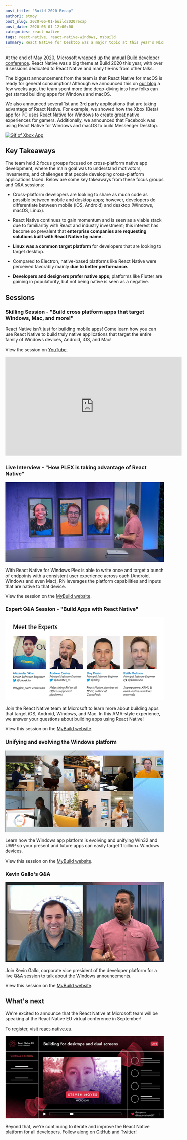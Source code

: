 ```yaml
---
post_title: "Build 2020 Recap"
author1: stmoy
post_slug: 2020-06-01-build2020recap
post_date: 2020-06-01 12:00:00
categories: react-native
tags: react-native, react-native-windows, msbuild
summary: React Native for Desktop was a major topic at this year's Microsoft Build 2020 conference. Learn more about the sessions, takeaways, and key partnerships.
---
```


At the end of May 2020, Microsoft wrapped up the annual [Build developer conference](https://mybuild.microsoft.com/). React Native was a big theme at Build 2020 this year, with over 6 sessions dedicated to React Native and many tie-ins from other talks.

The biggest announcement from the team is that React Native for macOS is ready for general consumption! Although we announced this on [our blog](2020-05-19-rn4mupdadates.md) a few weeks ago, the team spent more time deep-diving into how folks can get started building apps for Windows and macOS.

We also announced several 1st and 3rd party applications that are taking advantage of React Native. For example, we showed how the Xbox (Beta) app for PC uses React Native for Windows to create great native experiences for gamers. Additionally, we announced that Facebook was using React Native for Windows and macOS to build Messenger Desktop.

[![Gif of Xbox App](assets/build2020_xbox.gif)](https://www.microsoft.com/store/productId/9MV0B5HZVK9Z)

## Key Takeaways

The team held 2 focus groups focused on cross-platform native app development, where the main goal was to understand motivotors, invesments, and challenges that people developing cross-platform applications faced. Below are some key takeaways from these focus groups and Q&A sessions:

- Cross-platform developers are looking to share as much code as possible between mobile and desktop apps; however, developers do differentiate between mobile (iOS, Android) and desktop (Windows, macOS, Linux).

- React Native continues to gain momentum and is seen as a viable stack due to familiaritiy with React and industry investment; this interest has become so prevalent that **enterprise companies are requesting solutions built with React Native by name.**

- **Linux was a common target platform** for developers that are looking to target desktop.

- Compared to Electron, native-based platforms like React Native were perceived favorably mainly **due to better performance.**

- **Developers and designers prefer native apps**; platforms like Flutter are gaining in populatority, but not being native is seen as a negative.

## Sessions

### Skilling Session - "Build cross platform apps that target Windows, Mac, and more!"

React Native isn't just for building mobile apps! Come learn how you can use React Native to build truly native applications that target the entire family of Windows devices, Android, iOS, and Mac!

View the session on [YouTube](https://www.youtube.com/watch?v=QMFbrHZnvvw).

<iframe width="560" height="315" src="https://www.youtube.com/embed/QMFbrHZnvvw" frameborder="0" allow="accelerometer; autoplay; encrypted-media; gyroscope; picture-in-picture" allowfullscreen></iframe>

### Live Interview - "How PLEX is taking advantage of React Native"

[![Plex Interview](assets/build2020_plex.png)](https://mybuild.microsoft.com/sessions/b1306a79-b43b-43be-bd59-460b8db0c7a8)

With React Native for Windows Plex is able to write once and target a bunch of endpoints with a consistent user experience across each (Android, Windows and even Mac), RN leverages the platform capabilities and inputs that are native to that device.

View the session on the [MyBuild website](https://mybuild.microsoft.com/sessions/b1306a79-b43b-43be-bd59-460b8db0c7a8).

### Expert Q&A Session - "Build Apps with React Native"

[![Expert Q and A](assets/build2020_expertqa.png)](https://mybuild.microsoft.com/sessions/d10c502e-325d-4c77-9471-462b37744db1)

Join the React Native team at Microsoft to learn more about building apps that target iOS, Android, Windows, and Mac. In this AMA-style experience, we answer your questions about building apps using React Native!

View this session on the [MyBuild website](https://mybuild.microsoft.com/sessions/d10c502e-325d-4c77-9471-462b37744db1).

### Unifying and evolving the Windows platform

[![Evolving the Windows Platform](assets/build2020_evolvingwindowsplatform.png)](https://mybuild.microsoft.com/sessions/53ccd339-7cc0-4e66-bdb9-3eee6b270658)

Learn how the Windows app platform is evolving and unifying Win32 and UWP so your present and future apps can easily target 1 billion+ Windows devices.

View this session on the [MyBuild website](https://mybuild.microsoft.com/sessions/53ccd339-7cc0-4e66-bdb9-3eee6b270658).

### Kevin Gallo's Q&A

[![Kevin Q&A](assets/build2020_kevin.png)](https://mybuild.microsoft.com/sessions/cf5901a1-2cd2-4913-b4b7-f1af32db934a)

Join Kevin Gallo, corporate vice president of the developer platform for a live Q&A session to talk about the Windows announcements.

View this session on the [MyBuild website](https://mybuild.microsoft.com/sessions/cf5901a1-2cd2-4913-b4b7-f1af32db934a).

## What's next

We're excited to announce that the React Native at Microsoft team will be speaking at the React Native EU virtual conference in September!

To register, visit [react-native.eu](https://www.react-native.eu/).

[![React Native EU Speaker Profile](assets\build2020_reactnativeeu.png)](https://www.react-native.eu/)

Beyond that, we're continuing to iterate and improve the React Native platform for all developers. Follow along on [GitHub](https://aka.ms/reactnative) and [Twitter](https://twitter.com/ReactNativeMSFT)!
